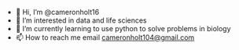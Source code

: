 - 👋 Hi, I’m @cameronholt16
- 👀 I’m interested in data and life sciences
- 🌱 I’m currently learning to use python to solve problems in biology
- 📫 How to reach me email cameronholt104@gmail.com

<!---
cameronholt16/cameronholt16 is a ✨ special ✨ repository because its `README.md` (this file) appears on your GitHub profile.
You can click the Preview link to take a look at your changes.
--->
